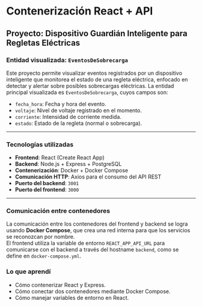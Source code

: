 #  Contenerización React + API

## Proyecto: Dispositivo Guardián Inteligente para Regletas Eléctricas

### Entidad visualizada: `EventosDeSobrecarga`

Este proyecto permite visualizar eventos registrados por un dispositivo inteligente que monitorea el estado de una regleta eléctrica, enfocado en detectar y alertar sobre posibles sobrecargas eléctricas. La entidad principal visualizada es `EventosDeSobrecarga`, cuyos campos son:

- `fecha_hora`: Fecha y hora del evento.
- `voltaje`: Nivel de voltaje registrado en el momento.
- `corriente`: Intensidad de corriente medida.
- `estado`: Estado de la regleta (normal o sobrecarga).

---

### Tecnologías utilizadas

- **Frontend**: React (Create React App)
- **Backend**: Node.js + Express + PostgreSQL
- **Contenerización**: Docker + Docker Compose
- **Comunicación HTTP**: Axios para el consumo del API REST
- **Puerto del backend**: `3001`
- **Puerto del frontend**: `3000`

---

### Comunicación entre contenedores

La comunicación entre los contenedores del frontend y backend se logra usando **Docker Compose**, que crea una red interna para que los servicios se reconozcan por nombre.  
El frontend utiliza la variable de entorno `REACT_APP_API_URL` para comunicarse con el backend a través del hostname `backend`, como se define en `docker-compose.yml`.

### Lo que aprendí
- Cómo contenerizar React y Express.
- Cómo conectar dos contenedores mediante Docker Compose.
- Cómo manejar variables de entorno en React.





